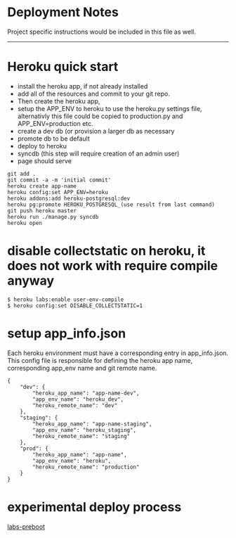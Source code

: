 # Deployment Notes



Project specific instructions would be included in this file as well.

-----

# Heroku quick start
- install the heroku app, if not already installed
- add all of the resources and commit to your git repo.  
- Then create the heroku app, 
- setup the APP_ENV to heroku to use the heroku.py settings file, alternativly this file could be copied to production.py and APP_ENV=production etc.
- create a dev db (or provision a larger db as necessary
- promote db to be default
- deploy to heroku
- syncdb (this step will require creation of an admin user)
- page should serve



```
git add .
git commit -a -m 'initial commit'
heroku create app-name
heroku config:set APP_ENV=heroku
heroku addons:add heroku-postgresql:dev
heroku pg:promote HEROKU_POSTGRESQL_(use result from last command)
git push heroku master
heroku run ./manage.py syncdb
heroku open
```


# disable collectstatic on heroku, it does not work with require compile anyway
```
$ heroku labs:enable user-env-compile
$ heroku config:set DISABLE_COLLECTSTATIC=1
```

# setup app_info.json
Each heroku environment must have a corresponding entry in app_info.json.  This config file is responsible for defining the heroku app name, corresponding app_env name and git remote name.

```
{
	"dev": {
		"heroku_app_name": "app-name-dev",
		"app_env_name": "heroku_dev",
		"heroku_remote_name": "dev"
	},
	"staging": {
		"heroku_app_name": "app-name-staging",
		"app_env_name": "heroku_staging",
		"heroku_remote_name": "staging"
	},
	"prod": {
		"heroku_app_name": "app-name",
		"app_env_name": "heroku",
		"heroku_remote_name": "production"
	}
}
```

# experimental deploy process
[labs-preboot](https://devcenter.heroku.com/articles/labs-preboot/)
